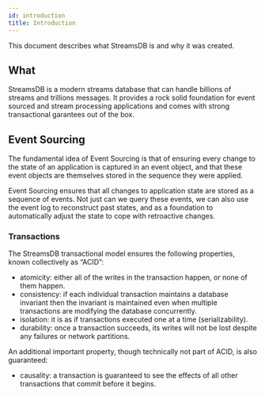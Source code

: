 ```yaml
---
id: introduction
title: Introduction
---
```


This document describes what StreamsDB is and why it was created.

## What

StreamsDB is a modern streams database that can handle billions of streams and trillions messages. It provides a rock solid foundation for event sourced and stream processing applications and comes with strong transactional garantees out of the box.

## Event Sourcing

The fundamental idea of Event Sourcing is that of ensuring every change to the state of an application is captured in an event object, and that these event objects are themselves stored in the sequence they were applied.

Event Sourcing ensures that all changes to application state are stored as a sequence of events. Not just can we query these events, we can also use the event log to reconstruct past states, and as a foundation to automatically adjust the state to cope with retroactive changes.

### Transactions

The StreamsDB transactional model ensures the following properties, known collectively as “ACID”:

* atomicity: either all of the writes in the transaction happen, or none of them happen.
* consistency: if each individual transaction maintains a database invariant then the invariant is maintained even when multiple transactions are modifying the database concurrently.
* isolation: it is as if transactions executed one at a time (serializability).
* durability: once a transaction succeeds, its writes will not be lost despite any failures or network partitions.

An additional important property, though technically not part of ACID, is also guaranteed:

* causality: a transaction is guaranteed to see the effects of all other transactions that commit before it begins.